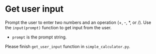 # Get user input

Prompt the user to enter two numbers and an operation (+, -, \*, or /). Use the `input(prompt)` function to get input from the user.

- `prompt` is the prompt string.

Please finish `get_user_input` function in `simple_calculator.py`.
